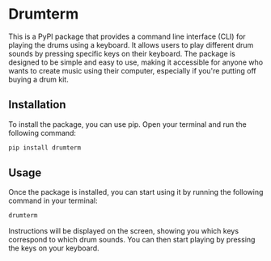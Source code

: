 # Drumterm

This is a PyPI package that provides a command line interface (CLI) for playing the drums using a keyboard. It allows users to play different drum sounds by pressing specific keys on their keyboard. The package is designed to be simple and easy to use, making it accessible for anyone who wants to create music using their computer, especially if you're putting off buying a drum kit.

## Installation

To install the package, you can use pip. Open your terminal and run the following command:

```bash
pip install drumterm
```

## Usage
Once the package is installed, you can start using it by running the following command in your terminal:

```bash
drumterm
```

Instructions will be displayed on the screen, showing you which keys correspond to which drum sounds. You can then start playing by pressing the keys on your keyboard.
